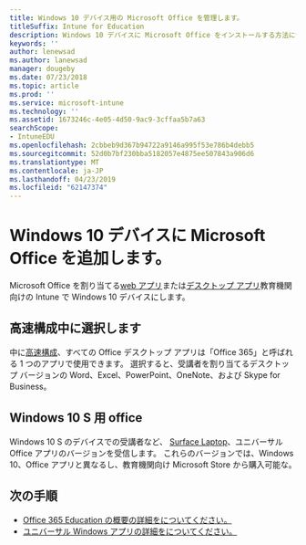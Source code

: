 ```yaml
---
title: Windows 10 デバイス用の Microsoft Office を管理します。
titleSuffix: Intune for Education
description: Windows 10 デバイスに Microsoft Office をインストールする方法について説明します。
keywords: ''
author: lenewsad
ms.author: lanewsad
manager: dougeby
ms.date: 07/23/2018
ms.topic: article
ms.prod: ''
ms.service: microsoft-intune
ms.technology: ''
ms.assetid: 1673246c-4e05-4d50-9ac9-3cffaa5b7a63
searchScope:
- IntuneEDU
ms.openlocfilehash: 2cbbeb9d367b94722a9146a995f53e786b4debb5
ms.sourcegitcommit: 52d0b7bf230bba5182057e4875ee507843a906d6
ms.translationtype: MT
ms.contentlocale: ja-JP
ms.lasthandoff: 04/23/2019
ms.locfileid: "62147374"
---
```

# <a name="add-microsoft-office-to-windows-10-devices"></a>Windows 10 デバイスに Microsoft Office を追加します。

Microsoft Office を割り当てる[web アプリ](add-web-apps-edu.md)または[デスクトップ アプリ](add-desktop-apps-edu.md)教育機関向けの Intune で Windows 10 デバイスにします。    
## <a name="select-during-express-configuration"></a>高速構成中に選択します
中に[高速構成](Express-configuration-intune-edu.md)、すべての Office デスクトップ アプリは「Office 365」と呼ばれる 1 つのアプリで使用できます。 選択すると、受講者を割り当てるデスクトップ バージョンの Word、Excel、PowerPoint、OneNote、および Skype for Business。  

## <a name="office-for-windows-10-s"></a>Windows 10 S 用 office

Windows 10 S のデバイスでの受講者など、 [Surface Laptop](https://www.microsoft.com/surface/devices/surface-laptop/overview)、ユニバーサル Office アプリのバージョンを受信します。 これらのバージョンでは、Windows 10、Office アプリと異なるし、教育機関向け Microsoft Store から購入可能な。 

## <a name="next-steps"></a>次の手順

- [Office 365 Education の概要の詳細をについてください。](https://support.office.com/article/Get-started-with-Office-365-Education-AB02ABE5-A1EE-458C-B749-5B44416CCF14)
- [ユニバーサル Windows アプリの詳細をについてください。](https://docs.microsoft.com/windows/uwp/get-started/whats-a-uwp)
